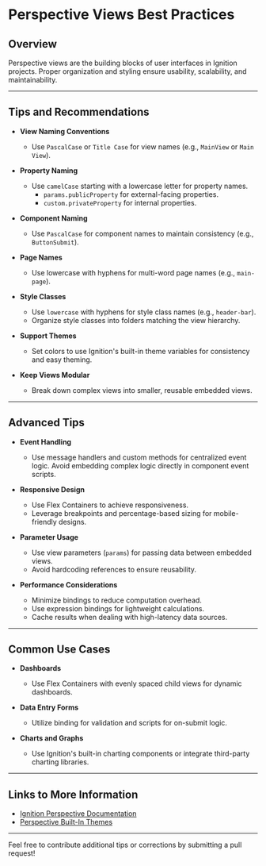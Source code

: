 # Perspective Views Best Practices

## Overview
Perspective views are the building blocks of user interfaces in Ignition projects. Proper organization and styling ensure usability, scalability, and maintainability.

---

## Tips and Recommendations

- **View Naming Conventions**
  - Use `PascalCase` or `Title Case` for view names (e.g., `MainView` or `Main View`).

- **Property Naming**
  - Use `camelCase` starting with a lowercase letter for property names.
    - `params.publicProperty` for external-facing properties.
    - `custom.privateProperty` for internal properties.

- **Component Naming**
  - Use `PascalCase` for component names to maintain consistency (e.g., `ButtonSubmit`).

- **Page Names**
  - Use lowercase with hyphens for multi-word page names (e.g., `main-page`).

- **Style Classes**
  - Use `lowercase` with hyphens for style class names (e.g., `header-bar`).
  - Organize style classes into folders matching the view hierarchy.

- **Support Themes**
  - Set colors to use Ignition's built-in theme variables for consistency and easy theming.
  
- **Keep Views Modular**
  - Break down complex views into smaller, reusable embedded views.
  
---

## Advanced Tips

- **Event Handling**
  - Use message handlers and custom methods for centralized event logic. Avoid embedding complex logic directly in component event scripts.

- **Responsive Design**
  - Use Flex Containers to achieve responsiveness.
  - Leverage breakpoints and percentage-based sizing for mobile-friendly designs.

- **Parameter Usage**
  - Use view parameters (`params`) for passing data between embedded views.
  - Avoid hardcoding references to ensure reusability.

- **Performance Considerations**
  - Minimize bindings to reduce computation overhead.
  - Use expression bindings for lightweight calculations.
  - Cache results when dealing with high-latency data sources.

---

## Common Use Cases

- **Dashboards**
  - Use Flex Containers with evenly spaced child views for dynamic dashboards.

- **Data Entry Forms**
  - Utilize binding for validation and scripts for on-submit logic.

- **Charts and Graphs**
  - Use Ignition's built-in charting components or integrate third-party charting libraries.

---

## Links to More Information
- [Ignition Perspective Documentation](https://docs.inductiveautomation.com/display/DOC81/Perspective+Module)
- [Perspective Built-In Themes](https://docs.inductiveautomation.com/display/DOC81/Perspective+Built-In+Themes)

---

Feel free to contribute additional tips or corrections by submitting a pull request!

